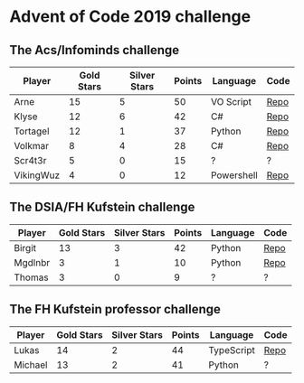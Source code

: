 # Advent of Code 2019 challenge

## The Acs/Infominds challenge

| Player | Gold Stars | Silver Stars | Points | Language | Code |
|--|--|--|--|--|--|
| Arne | 15 | 5 | 50 | VO Script | [Repo](https://github.com/ArneOrtlinghaus/AdventofCode) |
| Klyse | 12 | 6 | 42 | C# | [Repo](https://github.com/klyse/AdventOfCode2019) |
| Tortagel | 12 | 1 | 37 | Python | [Repo](https://github.com/tortagel/AdventOfCode) |
| Volkmar | 8 | 4 | 28 | C# | [Repo](https://github.com/VolkmarR/AdventOfCode2019) |
| Scr4t3r | 5 | 0 | 15 | ? | ? |
| VikingWuz | 4 | 0 | 12 | Powershell | [Repo](https://github.com/VikingWuz/AoC2019) |
  
## The DSIA/FH Kufstein challenge

| Player | Gold Stars | Silver Stars | Points | Language | Code |
|--|--|--|--|--|--|
| Birgit  | 13 | 3 | 42 | Python | [Repo](https://github.com/breibi/adventofcode2019) |
| Mgdlnbr | 3 | 1 | 10 | Python | [Repo](https://github.com/mgdlnbr/adventofcode2019) |
| Thomas | 3 | 0 | 9 | ? | ? |

## The FH Kufstein professor challenge

| Player | Gold Stars | Silver Stars | Points | Language | Code |
|--|--|--|--|--|--|
| Lukas  | 14 | 2 | 44 | TypeScript | [Repo](https://github.com/demetzlukas/advent-of-code-2019) |
| Michael | 13 | 2 | 41 | Python | ? |
